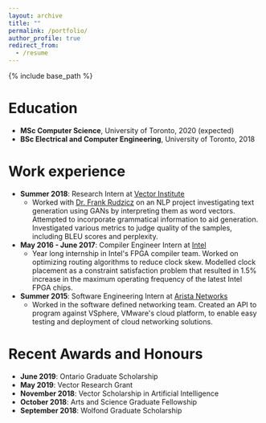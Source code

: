 ```yaml
---
layout: archive
title: ""
permalink: /portfolio/
author_profile: true
redirect_from:
  - /resume
---
```


{% include base_path %}

Education
======
* **MSc Computer Science**, University of Toronto, 2020 (expected)  
* **BSc Electrical and Computer Engineering**, University of Toronto, 2018

Work experience
======
* **Summer 2018**: Research Intern at [Vector Institute](https://vectorinstitute.ai/)
    * Worked with [Dr. Frank Rudzicz](http://www.cs.toronto.edu/~frank/) on an NLP project investigating text generation using GANs by interpreting them as word vectors. Attempted to incorporate grammatical information to aid generation. Investigated various metrics to judge quality of the samples, including BLEU scores and perplexity.
* **May 2016 - June 2017**: Compiler Engineer Intern at [Intel](https://www.intel.com/content/www/us/en/products/programmable.html)
    * Year long internship in Intel's FPGA compiler team. Worked on optimizing routing algorithms to reduce clock skew. Modelled clock placement as a constraint satisfaction problem that resulted in 1.5% increase in the maximum operating frequency of the latest Intel FPGA chips. 
* **Summer 2015**: Software Engineering Intern at [Arista Networks](https://www.arista.com/en/)
    * Worked in the software defined networking team. Created an API to program against VSphere, VMware's cloud platform, to enable easy testing and deployment of cloud networking solutions. 
  
Recent Awards and Honours
======
* **June 2019**: Ontario Graduate Scholarship
* **May 2019**: Vector Research Grant
* **November 2018**: Vector Scholarship in Artificial Intelligence
* **October 2018**: Arts and Science Graduate Fellowship 
* **September 2018**: Wolfond Graduate Scholarship             

